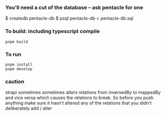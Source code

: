 ### You'll need a cut of the database – ask pentacle for one

$ createdb pentacle-db
$ psql pentacle-db < pentacle-db.sql



### To build: including typescript compile

```shell
pnpm build
```


### To run

```shell
pnpm install
pnpm develop
```



### caution

strapi sometimes sometimes alters relations from inversedBy to mappedBy and vice versa which causes the relations to break. So before you push anything make sure it hasn't altered any of the relations that you didn't deliberately add / alter

